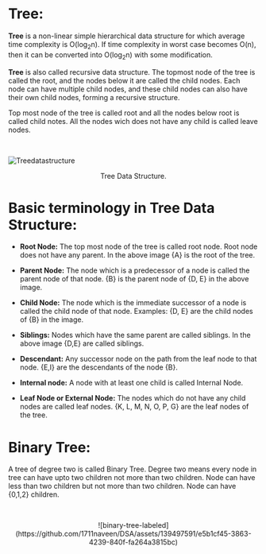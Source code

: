 
# Tree:

**Tree** is a non-linear simple hierarchical data structure for which average time complexity is O(log<sub>2</sub>n). If time complexity in worst case becomes O(n), then it can be converted into O(log<sub>2</sub>n) with some modification.

**Tree** is also called recursive data structure. The topmost node of the tree is called the root, and the nodes below it are called the child nodes. Each node can have multiple child nodes, and these child nodes can also have their own child nodes, forming a recursive structure.


Top most node of the tree is called root and all the nodes below root is called child notes. All the nodes wich does not have any child is called leave nodes.

<br>

![Treedatastructure](https://github.com/1711naveen/DSA/assets/139497591/808f7a04-4a02-4908-9319-09f7a664499a)
<p align="center">Tree Data Structure.</p>


# Basic terminology in Tree Data Structure:



- **Root Node:** The top most node of the tree is called root node. Root node does not have any parent. In the above image {A} is the root of the tree.

- **Parent Node:** The node which is a predecessor of a node is called the parent node of that node. {B} is the parent node of {D, E} in the above image.

- **Child Node:** The node which is the immediate successor of a node is called the child node of that node. Examples: {D, E} are the child nodes of {B} in the image.

- **Siblings:** Nodes which have the same parent are called siblings. In the above image {D,E} are called siblings.

- **Descendant:** Any successor node on the path from the leaf node to that node. {E,I} are the descendants of the node {B}.

- **Internal node:** A node with at least one child is called Internal Node.

- **Leaf Node or External Node:** The nodes which do not have any child nodes are called leaf nodes. {K, L, M, N, O, P, G} are the leaf nodes of the tree.


# Binary Tree:
A tree of degree two is called Binary Tree. Degree two means every node in tree can have upto two children not more than two children. Node can have less than two children but not more than two children. Node can have {0,1,2} children.

<br>
<p align="center">
  ![binary-tree-labeled](https://github.com/1711naveen/DSA/assets/139497591/e5b1cf45-3863-4239-840f-fa264a3815bc)
</p>
<!-- <div align="center"> ![binary-tree-labeled](https://github.com/1711naveen/DSA/assets/139497591/e5b1cf45-3863-4239-840f-fa264a3815bc) </div> -->



